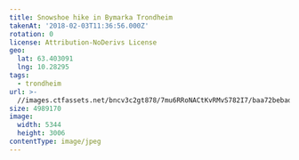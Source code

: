 ```yaml
---
title: Snowshoe hike in Bymarka Trondheim
takenAt: '2018-02-03T11:36:56.000Z'
rotation: 0
license: Attribution-NoDerivs License
geo:
  lat: 63.403091
  lng: 10.28295
tags:
  - trondheim
url: >-
  //images.ctfassets.net/bncv3c2gt878/7mu6RRoNACtKvRMvS782I7/baa72bebadc4afbcd51161b6f0c227f3/snowshoe-hike-in-bymarka-trondheim_40029652102_o
size: 4989170
image:
  width: 5344
  height: 3006
contentType: image/jpeg
---
```


